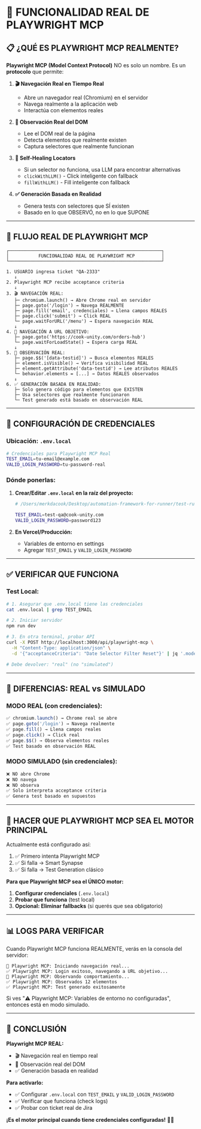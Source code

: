 # 🎯 FUNCIONALIDAD REAL DE PLAYWRIGHT MCP

## 📋 ¿QUÉ ES PLAYWRIGHT MCP REALMENTE?

**Playwright MCP (Model Context Protocol)** NO es solo un nombre. Es un **protocolo** que permite:

1. **🎬 Navegación Real en Tiempo Real**
   - Abre un navegador real (Chromium) en el servidor
   - Navega realmente a la aplicación web
   - Interactúa con elementos reales

2. **👀 Observación Real del DOM**
   - Lee el DOM real de la página
   - Detecta elementos que realmente existen
   - Captura selectores que realmente funcionan

3. **🧠 Self-Healing Locators**
   - Si un selector no funciona, usa LLM para encontrar alternativas
   - `clickWithLLM()` - Click inteligente con fallback
   - `fillWithLLM()` - Fill inteligente con fallback

4. **✅ Generación Basada en Realidad**
   - Genera tests con selectores que SÍ existen
   - Basado en lo que OBSERVÓ, no en lo que SUPONE

---

## 🚀 FLUJO REAL DE PLAYWRIGHT MCP

```
┌─────────────────────────────────────────────────────────┐
│           FUNCIONALIDAD REAL DE PLAYWRIGHT MCP          │
└─────────────────────────────────────────────────────────┘

1. USUARIO ingresa ticket "QA-2333"
   ↓
2. Playwright MCP recibe acceptance criteria
   ↓
3. 🎬 NAVEGACIÓN REAL:
   ├─ chromium.launch() → Abre Chrome real en servidor
   ├─ page.goto('/login') → Navega REALMENTE
   ├─ page.fill('email', credenciales) → Llena campos REALES
   ├─ page.click('submit') → Click REAL
   └─ page.waitForURL('/menu') → Espera navegación REAL
   ↓
4. 🎯 NAVEGACIÓN A URL OBJETIVO:
   ├─ page.goto('https://cook-unity.com/orders-hub')
   └─ page.waitForLoadState() → Espera carga REAL
   ↓
5. 👀 OBSERVACIÓN REAL:
   ├─ page.$$('[data-testid]') → Busca elementos REALES
   ├─ element.isVisible() → Verifica visibilidad REAL
   ├─ element.getAttribute('data-testid') → Lee atributos REALES
   └─ behavior.elements = [...] → Datos REALES observados
   ↓
6. ✅ GENERACIÓN BASADA EN REALIDAD:
   ├─ Solo genera código para elementos que EXISTEN
   ├─ Usa selectores que realmente funcionaron
   └─ Test generado está basado en observación REAL
```

---

## 🔑 CONFIGURACIÓN DE CREDENCIALES

### **Ubicación: `.env.local`**

```bash
# Credenciales para Playwright MCP Real
TEST_EMAIL=tu-email@example.com
VALID_LOGIN_PASSWORD=tu-password-real
```

### **Dónde ponerlas:**

1. **Crear/Editar `.env.local` en la raíz del proyecto:**
   ```bash
   # /Users/merkdacook/Desktop/automation-framework-for-runner/test-runner-ai/.env.local
   
   TEST_EMAIL=test-qa@cook-unity.com
   VALID_LOGIN_PASSWORD=password123
   ```

2. **En Vercel/Producción:**
   - Variables de entorno en settings
   - Agregar `TEST_EMAIL` y `VALID_LOGIN_PASSWORD`

---

## ✅ VERIFICAR QUE FUNCIONA

### **Test Local:**

```bash
# 1. Asegurar que .env.local tiene las credenciales
cat .env.local | grep TEST_EMAIL

# 2. Iniciar servidor
npm run dev

# 3. En otra terminal, probar API
curl -X POST http://localhost:3000/api/playwright-mcp \
  -H "Content-Type: application/json" \
  -d '{"acceptanceCriteria": "Date Selector Filter Reset"}' | jq '.mode'

# Debe devolver: "real" (no "simulated")
```

---

## 🎯 DIFERENCIAS: REAL vs SIMULADO

### **MODO REAL (con credenciales):**
```typescript
✅ chromium.launch() → Chrome real se abre
✅ page.goto('/login') → Navega realmente
✅ page.fill() → Llena campos reales
✅ page.click() → Click real
✅ page.$$() → Observa elementos reales
✅ Test basado en observación REAL
```

### **MODO SIMULADO (sin credenciales):**
```typescript
❌ NO abre Chrome
❌ NO navega
❌ NO observa
✅ Solo interpreta acceptance criteria
✅ Genera test basado en supuestos
```

---

## 🚀 HACER QUE PLAYWRIGHT MCP SEA EL MOTOR PRINCIPAL

Actualmente está configurado así:
1. ✅ Primero intenta Playwright MCP
2. ✅ Si falla → Smart Synapse
3. ✅ Si falla → Test Generation clásico

**Para que Playwright MCP sea el ÚNICO motor:**

1. **Configurar credenciales** (`.env.local`)
2. **Probar que funciona** (test local)
3. **Opcional: Eliminar fallbacks** (si querés que sea obligatorio)

---

## 📊 LOGS PARA VERIFICAR

Cuando Playwright MCP funciona REALMENTE, verás en la consola del servidor:

```
🚀 Playwright MCP: Iniciando navegación real...
✅ Playwright MCP: Login exitoso, navegando a URL objetivo...
👀 Playwright MCP: Observando comportamiento...
✅ Playwright MCP: Observados 12 elementos
✅ Playwright MCP: Test generado exitosamente
```

Si ves "⚠️ Playwright MCP: Variables de entorno no configuradas", entonces está en modo simulado.

---

## 🎯 CONCLUSIÓN

**Playwright MCP REAL:**
- 🎬 Navegación real en tiempo real
- 👀 Observación real del DOM
- ✅ Generación basada en realidad

**Para activarlo:**
- ✅ Configurar `.env.local` con `TEST_EMAIL` y `VALID_LOGIN_PASSWORD`
- ✅ Verificar que funciona (check logs)
- ✅ Probar con ticket real de Jira

**¡Es el motor principal cuando tiene credenciales configuradas!** 🚀✨
